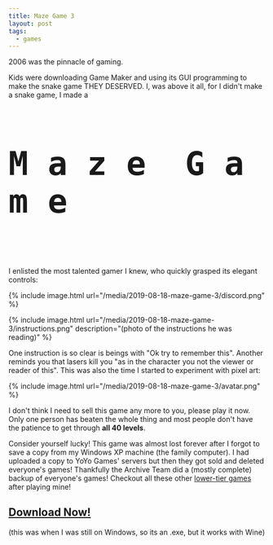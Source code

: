 ```yaml
---
title: Maze Game 3
layout: post
tags:
  - games
---
```


2006 was the pinnacle of gaming.

Kids were downloading Game Maker and using its GUI programming
to make the snake game THEY DESERVED.
I, was above it all, for I didn't make a snake game, I made a

<div style="font-family:monospace" class="middle">
  <h1 style="font-size:4rem">M a z e&nbsp;&nbsp;G a m e</h1>
</div>
<br/>
<br/>

I enlisted the most talented gamer I knew,
who quickly grasped its elegant controls:

{% include image.html url="/media/2019-08-18-maze-game-3/discord.png" %}

{% include image.html url="/media/2019-08-18-maze-game-3/instructions.png" description="(photo of the instructions he was reading)" %}

One instruction is so clear is beings with "Ok try to remember this".
Another reminds you that lasers kill you
"as in the character you not the viewer or reader of this".
This was also the time I started to experiment with pixel art:

{% include image.html url="/media/2019-08-18-maze-game-3/avatar.png" %}

I don't think I need to sell this game any more to you,
please play it now. Only one person has beaten the whole thing
and most people don't have the patience to get through **all 40 levels**.

Consider yourself lucky! This game was almost lost forever after I forgot to
save a copy from my Windows XP machine (the family computer). I had uploaded
a copy to YoYo Games' servers but then they got sold and deleted everyone's
games! Thankfully the Archive Team did a (mostly complete) backup of everyone's
games! Checkout all these other
[lower-tier games](https://www.archiveteam.org/index.php?title=GameMaker_Sandbox)
after playing mine!

<h2><a
  href="/media/2019-08-18-maze-game-3/maze_game_3.exe"
>Download Now!</a></h2>
(this was when I was still on Windows, so its an .exe, but it works with Wine)
